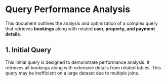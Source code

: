 # Query Performance Analysis
This document outlines the analysis and optimization of a complex query that retrieves **bookings** along with related **user, property, and payment details**.
## 1. Initial Query
This initial query is designed to demonstrate performance analysis. It retrieves all bookings along with extensive details from related tables. This query may be inefficient on a large dataset due to multiple joins.

